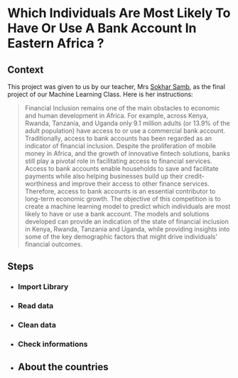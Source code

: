 # **Which Individuals Are Most Likely To Have Or Use A Bank Account In Eastern Africa ?**

## Context
This project was given to us by our teacher, Mrs [Sokhar Samb](https://github.com/sokharsamb), as the final project of our Machine Learning Class.
Here is her instructions:
> Financial Inclusion remains one of the main obstacles to economic and human development in Africa. For example, across Kenya, Rwanda, Tanzania, and Uganda only 9.1 million adults (or 13.9% of the adult population) have access to or use a commercial bank account.        Traditionally, access to bank accounts has been regarded as an indicator of financial inclusion. Despite the proliferation of mobile money in Africa, and the growth of innovative fintech solutions, banks still play a pivotal role in facilitating access to financial services. Access to bank accounts enable households to save and facilitate payments while also helping businesses build up their credit-worthiness and improve their access to other finance services. Therefore, access to bank accounts is an essential contributor to long-term economic growth.
The objective of this competition is to create a machine learning model to predict which individuals are most likely to have or use a bank account. The models and solutions developed can provide an indication of the state of financial inclusion in Kenya, Rwanda, Tanzania and Uganda, while providing insights into some of the key demographic factors that might drive individuals’ financial outcomes.

## Steps

- ### Import Library
- ### Read data
- ### Clean data
- ### Check informations
- ## About the countries